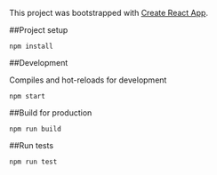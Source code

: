 This project was bootstrapped with [Create React App](https://github.com/facebook/create-react-app).

##Project setup
```
npm install
```

##Development

Compiles and hot-reloads for development
```
npm start 
```

##Build for production
```
npm run build
```

##Run tests
```
npm run test
```
